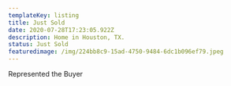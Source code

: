 ```yaml
---
templateKey: listing
title: Just Sold
date: 2020-07-28T17:23:05.922Z
description: Home in Houston, TX.
status: Just Sold
featuredimage: /img/224bb8c9-15ad-4750-9484-6dc1b096ef79.jpeg
---
```

Represented the Buyer